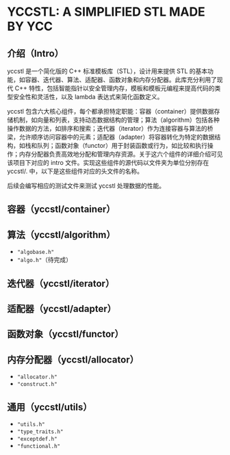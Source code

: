 # YCCSTL: A SIMPLIFIED STL MADE BY YCC

## 介绍（Intro）

yccstl 是一个简化版的 C++ 标准模板库（STL），设计用来提供 STL 的基本功能，如容器、迭代器、算法、适配器、函数对象和内存分配器。此库充分利用了现代 C++ 特性，包括智能指针以安全管理内存，模板和模板元编程来提高代码的类型安全性和灵活性，以及 lambda 表达式来简化函数定义。

yccstl 包含六大核心组件，每个都承担特定职能：容器（container）提供数据存储机制，如向量和列表，支持动态数据结构的管理；算法（algorithm）包括各种操作数据的方法，如排序和搜索；迭代器（iterator）作为连接容器与算法的桥梁，允许顺序访问容器中的元素；适配器（adapter）将容器转化为特定的数据结构，如栈和队列；函数对象（functor）用于封装函数或行为，如比较和执行操作；内存分配器负责高效地分配和管理内存资源。关于这六个组件的详细介绍可见该项目下对应的  intro 文件。实现这些组件的源代码以文件夹为单位分别存在 yccstl/. 中，以下是这些组件对应的头文件的名称。

后续会编写相应的测试文件来测试 yccstl 处理数据的性能。

## 容器（yccstl/container）

## 算法（yccstl/algorithm）

- `"algobase.h"`
- `"algo.h"`（待完成）

## 迭代器（yccstl/iterator）

## 适配器（yccstl/adapter）

## 函数对象（yccstl/functor）

## 内存分配器（yccstl/allocator）

- `"allocator.h"`
- `"construct.h"`

## 通用（yccstl/utils）

- `"utils.h"`
- `"type_traits.h"`
- `"exceptdef.h"`
- `"functional.h"`
